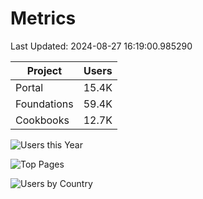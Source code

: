 # Metrics 

Last Updated: 2024-08-27 16:19:00.985290

| Project | Users |
| ----- | ----- |
| Portal | 15.4K |
| Foundations | 59.4K |
| Cookbooks | 12.7K |

![Users this Year](metrics/thisyear.png)

![Top Pages](metrics/toppages.png)

![Users by Country](metrics/bycountry.png)

